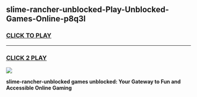 
## slime-rancher-unblocked-Play-Unblocked-Games-Online-p8q3l
<h3>
<a href="https://premium76.site?title=slime-rancher-unblocked&ref=25A">CLICK TO PLAY</a></h3>
<hr>

<h3>
<a href="https://premium76.site?title=slime-rancher-unblocked&ref=25A">CLICK 2 PLAY</a>
  
</h3>

<a href="https://premium76.site?title=slime-rancher-unblocked&ref=25A"><img src="https://clearcache.store/games.png"></a>


**slime-rancher-unblocked games unblocked: Your Gateway to Fun and Accessible Online Gaming**
